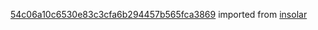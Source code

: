 [54c06a10c6530e83c3cfa6b294457b565fca3869](https://github.com/insolar/insolar/commit/54c06a10c6530e83c3cfa6b294457b565fca3869) imported from [insolar](https://github.com/insolar/insolar)
